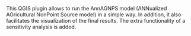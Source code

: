 This QGIS plugin allows to run the AnnAGNPS model (ANNualized AGricultural NonPoint Source model) in a simple way. In addition, it also facilitates the visualization of the final results. The extra functionality of a sensitivity analysis is added. 
